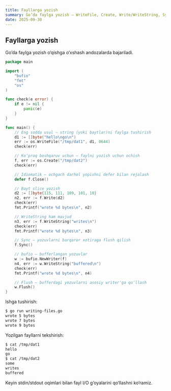 ```yaml
---
title: Fayllarga yozish
summary: Go’da faylga yozish — WriteFile, Create, Write/WriteString, Sync va bufio.Writer.
date: 2025-09-30
---
```


## Fayllarga yozish

<div class="my-md-content">
Go’da faylga yozish o‘qishga o‘xshash andozalarda bajariladi.

```go
package main

import (
    "bufio"
    "fmt"
    "os"
)

func check(e error) {
    if e != nil {
        panic(e)
    }
}

func main() {
    // Eng sodda usul — string (yoki baytlar)ni faylga tushirish
    d1 := []byte("hello\ngo\n")
    err := os.WriteFile("/tmp/dat1", d1, 0644)
    check(err)

    // Ko‘proq boshqaruv uchun — faylni yozish uchun ochish
    f, err := os.Create("/tmp/dat2")
    check(err)

    // Idiomatik — ochgach darhol yopishni defer bilan rejalash
    defer f.Close()

    // Bayt slice yozish
    d2 := []byte{115, 111, 109, 101, 10}
    n2, err := f.Write(d2)
    check(err)
    fmt.Printf("wrote %d bytes\n", n2)

    // WriteString ham mavjud
    n3, err := f.WriteString("writes\n")
    check(err)
    fmt.Printf("wrote %d bytes\n", n3)

    // Sync — yozuvlarni barqaror xotiraga flush qilish
    f.Sync()

    // bufio — bufferlangan yozuvlar
    w := bufio.NewWriter(f)
    n4, err := w.WriteString("buffered\n")
    check(err)
    fmt.Printf("wrote %d bytes\n", n4)

    // Flush — bufferdagi yozuvlarni asosiy writer'ga qo‘llash
    w.Flush()
}
```

Ishga tushirish:
```bash
$ go run writing-files.go 
wrote 5 bytes
wrote 7 bytes
wrote 9 bytes
```

Yozilgan fayllarni tekshirish:
```bash
$ cat /tmp/dat1
hello
go
$ cat /tmp/dat2
some
writes
buffered
```

Keyin stdin/stdout oqimlari bilan fayl I/O g‘oyalarini qo‘llashni ko‘ramiz.
</div>

